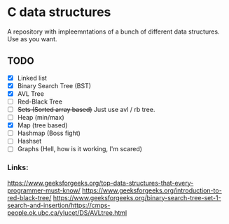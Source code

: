 # C data structures 
A repository with impleemntations of a bunch of different data structures. Use as you want.

## TODO

- [x] Linked list
- [x] Binary Search Tree (BST)
- [x] AVL Tree
- [ ] Red-Black Tree
- [ ] ~~Sets (Sorted array based)~~ Just use avl / rb tree. 
- [ ] Heap (min/max)
- [x] Map (tree based)
- [ ] Hashmap (Boss fight)
- [ ] Hashset
- [ ] Graphs (Hell, how is it working, I'm scared)

### Links:
https://www.geeksforgeeks.org/top-data-structures-that-every-programmer-must-know/
https://www.geeksforgeeks.org/introduction-to-red-black-tree/
https://www.geeksforgeeks.org/binary-search-tree-set-1-search-and-insertion/https://cmps-people.ok.ubc.ca/ylucet/DS/AVLtree.html
